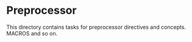 # Preprocessor
This directory contains tasks for preprocessor directives and concepts. MACROS and so on.
